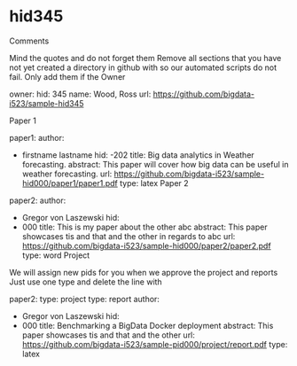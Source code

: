 # hid345
Comments

Mind the quotes and do not forget them
Remove all sections that you have not yet created a directory in github with so our automated scripts do not fail. Only add them if the
Owner

owner:
    hid: 345
    name: Wood, Ross
    url: https://github.com/bigdata-i523/sample-hid345
    
Paper 1

paper1:
   author: 
   - firstname lastname
   hid:
   -202
   title: Big data analytics in Weather forecasting.
   abstract: This paper will cover how big data can be useful in weather forecasting.
   url: https://github.com/bigdata-i523/sample-hid000/paper1/paper1.pdf
   type: latex
Paper 2

paper2:
   author: 
   - Gregor von Laszewski
   hid:
   - 000
   title: This is my paper about the other abc
   abstract: This paper showcases tis and that and the other in regards to abc
   url: https://github.com/bigdata-i523/sample-hid000/paper2/paper2.pdf   
   type: word
Project

We will assign new pids for you when we approve the project and reports
Just use one type and delete the line with

paper2:
   type: project
   type: report
   author: 
   - Gregor von Laszewski
   hid:
   - 000
   title: Benchmarking a BigData Docker deployment
   abstract: This paper showcases tis and that and the other 
   url: https://github.com/bigdata-i523/sample-pid000/project/report.pdf
   type: latex
